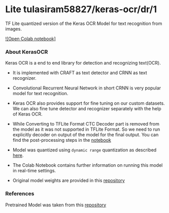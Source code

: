 # Lite tulasiram58827/keras-ocr/dr/1
TF Lite quantized version of the Keras OCR Model for text recognition from images.

<!-- parent-model: tulasiram58827/keras-ocr/1 -->
<!-- asset-path: legacy -->

[![Open Colab notebook]](https://colab.research.google.com/github/tulasiram58827/ocr_tflite/blob/main/colabs/KERAS_OCR_TFLITE.ipynb)

### About KerasOCR

Keras OCR is a end to end library for detection and recognizing text(OCR).

- It is implemented with CRAFT as text detector and CRNN as text recognizer.

- Convolutional Recurrent Neural Network in short CRNN is very popular model for text recognition.

- Keras OCR also provides support for fine tuning on our custom datasets. We can also fine tune detector and recognizer separately with the help of Keras OCR.

- While Converting to TFLite Format CTC Decoder part is removed from the model as it was not supported in TFLite Format. So we need to run explicitly decoder on output of the model for the final output. You can find the post-processing steps in the [notebook](https://colab.research.google.com/github/tulasiram58827/ocr_tflite/blob/main/colabs/KERAS_OCR_TFLITE.ipynb)

- Model was quantized using `dynamic range` quantization as described [here](https://www.tensorflow.org/lite/performance/post_training_quant).

- The Colab Notebook contains further information on running this model in real-time settings.

- Original model weights are provided in this [repository](https://github.com/faustomorales/keras-ocr)


### References

Pretrained Model was taken from this [repository](https://github.com/faustomorales/keras-ocr)  
